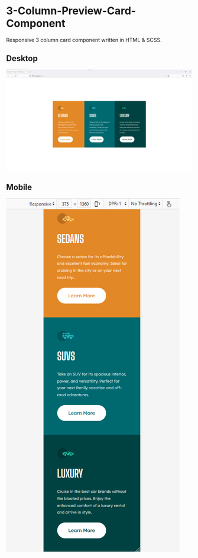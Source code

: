 # 3-Column-Preview-Card-Component
Responsive 3 column card component written in HTML &amp; SCSS. 
## Desktop
<img src="https://github.com/AshleyColman/3-Column-Preview-Card-Component/blob/master/UI/Screenshots/Desktop.png">

## Mobile
<img src="https://github.com/AshleyColman/3-Column-Preview-Card-Component/blob/master/UI/Screenshots/Mobile.png">
